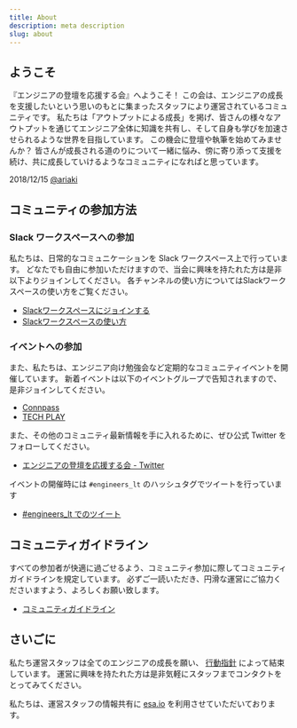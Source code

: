 ```yaml
---
title: About
description: meta description
slug: about
---
```


## ようこそ
『エンジニアの登壇を応援する会』へようこそ！
この会は、エンジニアの成長を支援したいという思いのもとに集まったスタッフにより運営されているコミュニティです。
私たちは「アウトプットによる成長」を掲げ、皆さんの様々なアウトプットを通じてエンジニア全体に知識を共有し、そして自身も学びを加速させられるような世界を目指しています。
この機会に登壇や執筆を始めてみませんか？
皆さんが成長される道のりについて一緒に悩み、傍に寄り添って支援を続け、共に成長していけるようなコミュニティになればと思っています。

2018/12/15 [@ariaki](https://twitter.com/ariaki4dev)

## コミュニティの参加方法
### Slack ワークスペースへの参加
私たちは、日常的なコミュニケーションを Slack ワークスペース上で行っています。
どなたでも自由に参加いただけますので、当会に興味を持たれた方は是非以下よりジョインしてください。
各チャンネルの使い方についてはSlackワークスペースの使い方をご覧ください。

* [Slackワークスペース​にジョインする](http://bit.ly/engineers_lt)
* [Slackワークスペースの使い方](https://esa-pages.io/p/sharing/10407/posts/323/ce3991442dec35d263c6.html)

### イベントへの参加
また、私たちは、エンジニア向け勉強会など定期的なコミュニティイベントを開催しています。
新着イベントは以下のイベントグループで告知されますので、是非ジョインしてください。

* [Connpass​](https://engineers.connpass.com/)
* [TECH PLAY](https://techplay.jp/community/engineers-lt)

また、その他のコミュニティ最新情報を手に入れるために、ぜひ公式 Twitter をフォローしてください。

* [エンジニアの登壇を応援する会 - Twitter](https://twitter.com/engineers_lt)

イベントの開催時には `#engineers_lt` のハッシュタグでツイートを行っています

* [#engineers_lt でのツイート](https://twitter.com/hashtag/engineers_lt?f=tweets&vertical=default&src=hash)

## コミュニティガイドライン
すべての参加者が快適に過ごせるよう、コミュニティ参加に際してコミュニティガイドラインを規定しています。
必ずご一読いただき、円滑な運営にご協力くださいますよう、よろしくお願い致します。

* [コミュニティガイドライン](https://esa-pages.io/p/sharing/10407/posts/321/a9f7e219162df22f7b05.html)

## さいごに
私たち運営スタッフは全てのエンジニアの成長を願い、 [行動指針](https://esa-pages.io/p/sharing/10407/posts/322/140ac3d54a5484ff1ae5.html) によって結束しています。
運営に興味を持たれた方は是非気軽にスタッフまでコンタクトをとってみてください。

私たちは、運営スタッフの情報共有に [esa.io](https://esa.io/) を利用させていただいております。
